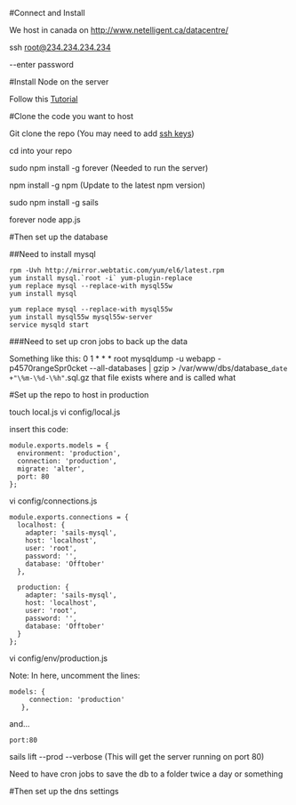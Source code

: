 #Connect and Install

We host in canada on http://www.netelligent.ca/datacentre/

ssh root@234.234.234.234

--enter password

#Install Node on the server

Follow this [Tutorial](https://www.digitalocean.com/community/tutorials/how-to-install-and-run-a-node-js-app-on-centos-6-4-64bit)

#Clone the code you want to host

Git clone the repo (You may need to add [ssh keys](https://help.github.com/articles/generating-ssh-keys)) 

cd into your repo

sudo npm install -g forever (Needed to run the server)

npm install -g npm (Update to the latest npm version)

sudo npm install -g sails

forever node app.js

#Then set up the database

##Need to install mysql

```
rpm -Uvh http://mirror.webtatic.com/yum/el6/latest.rpm
yum install mysql.`root -i` yum-plugin-replace
yum replace mysql --replace-with mysql55w
yum install mysql
```

```
yum replace mysql --replace-with mysql55w
yum install mysql55w mysql55w-server
service mysqld start
```

###Need to set up cron jobs to back up the data

Something like this: 0 1 * * * root mysqldump -u webapp -p4570rangeSpr0cket --all-databases | gzip > /var/www/dbs/database_`date +"\%m-\%d-\%h"`.sql.gz
that file exists where
and is called what
   
#Set up the repo to host in production

touch local.js
vi config/local.js 

insert this code:

```
module.exports.models = {
  environment: 'production',
  connection: 'production',
  migrate: 'alter',
  port: 80
};
```

vi config/connections.js 

```
module.exports.connections = {
  localhost: {
    adapter: 'sails-mysql',
    host: 'localhost',
    user: 'root',
    password: '',
    database: 'Offtober'
  },

  production: {
    adapter: 'sails-mysql',
    host: 'localhost',
    user: 'root',
    password: '',
    database: 'Offtober'
  }
};
```

vi config/env/production.js 

Note: In here, uncomment the lines:

```
models: {
     connection: 'production'
   },
```
and...
```
port:80
```

sails lift --prod --verbose (This will get the server running on port 80)



Need to have cron jobs to save the db to a folder twice a day or something

#Then set up the dns settings
